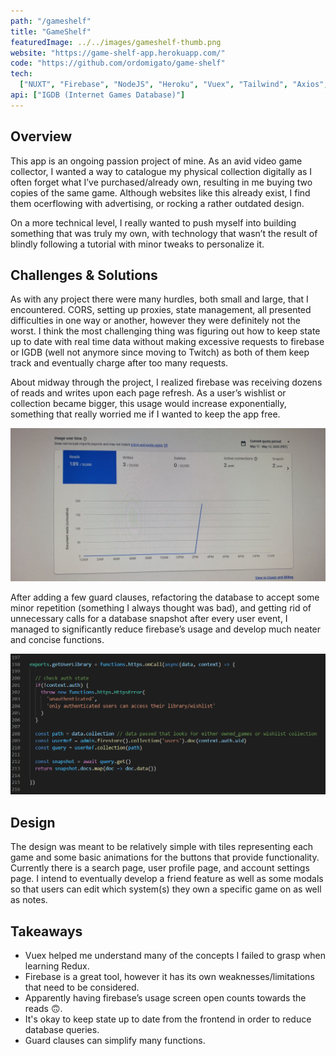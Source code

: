 ```yaml
---
path: "/gameshelf"
title: "GameShelf"
featuredImage: ../../images/gameshelf-thumb.png
website: "https://game-shelf-app.herokuapp.com/"
code: "https://github.com/ordomigato/game-shelf"
tech:
  ["NUXT", "Firebase", "NodeJS", "Heroku", "Vuex", "Tailwind", "Axios", "SASS"]
api: ["IGDB (Internet Games Database)"]
---
```


## Overview

<p>
This app is an ongoing passion project of mine. As an avid video game collector, I wanted a way to catalogue my physical collection digitally as I often forget what I’ve purchased/already own, resulting in me buying two copies of the same game. Although websites like this already exist, I find them ocerflowing with advertising, or rocking a rather outdated design.
</p>
<p>
On a more technical level, I really wanted to push myself into building something that was truly my own, with technology that wasn’t the result of blindly following a tutorial with minor tweaks to personalize it.
</p>

## Challenges & Solutions

<p>
As with any project there were many hurdles, both small and large, that I encountered. CORS, setting up proxies, state management, all presented difficulties in one way or another, however they were definitely not the worst. I think the most challenging thing was figuring out how to keep state up to date with real time data without making excessive requests to firebase or IGDB (well not anymore since moving to Twitch) as both of them keep track and eventually charge after too many requests.
</p>

<p>
About midway through the project, I realized firebase was receiving dozens of reads and writes upon each page refresh. As a user’s wishlist or collection became bigger, this usage would increase exponentially, something that really worried me if I wanted to keep the app free. 
</p>

![Firebase usage](../../images/firebase-usage.jpg)

<p>
After adding a few guard clauses, refactoring the database to accept some minor repetition (something I always thought was bad), and getting rid of unnecessary calls for a database snapshot after every user event, I managed to significantly reduce firebase’s usage and develop much neater and concise functions.
</p>

![Firebase functions example](../../images/getuserlibraryfunction.png)

## Design

<p>
The design was meant to be relatively simple with tiles representing each game and some basic animations for the buttons that provide functionality. Currently there is a search page, user profile page, and account settings page. I intend to eventually develop a friend feature as well as some modals so that users can edit which system(s) they own a specific game on as well as notes.
</p>

## Takeaways

- Vuex helped me understand many of the concepts I failed to grasp when learning Redux.
- Firebase is a great tool, however it has its own weaknesses/limitations that need to be considered.
- Apparently having firebase’s usage screen open counts towards the reads &#128579;.
- It's okay to keep state up to date from the frontend in order to reduce database queries.
- Guard clauses can simplify many functions.
